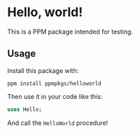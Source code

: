 # Hello, world!

This is a PPM package intended for testing.

## Usage

Install this package with:

    ppm install ppmpkgs/helloworld

Then use it in your code like this:

~~~ pascal
uses Hello;
~~~

And call the `HelloWorld` procedure!
